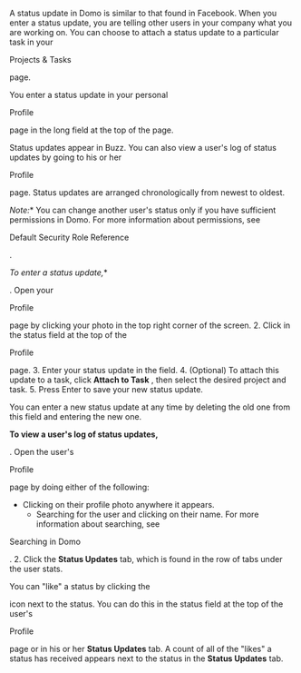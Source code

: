 

A status update in Domo is similar to that found in Facebook. When you enter a status update, you are telling other users in your company what you are working on. You can choose to attach a status update to a particular task in your

Projects & Tasks

page.


 You enter a status update in your personal

Profile

page in the long field at the top of the page.

Status updates appear in Buzz. You can also view a user's log of status updates by going to his or her

Profile

page. Status updates are arranged chronologically from newest to oldest.

*Note:**
 You can change another user's status only if you have sufficient permissions in Domo. For more information about permissions, see

Default Security Role Reference

.

*To enter a status update,**

. Open your

Profile

page by clicking your photo in the top right corner of the screen.
2. Click in the status field at the top of the

Profile

page.
3. Enter your status update in the field.
4. (Optional) To attach this update to a task, click
 **Attach to Task**
 , then select the desired project and task.
5. Press Enter to save your new status update.

You can enter a new status update at any time by deleting the old one from this field and entering the new one.


**To view a user's log of status updates,**

. Open the user's

Profile

page by doing either of the following:

* Clicking on their profile photo anywhere it appears.
	* Searching for the user and clicking on their name. For more information about searching, see

 Searching in Domo

 .
2. Click the
 **Status Updates**
 tab, which is found in the row of tabs under the user stats.

You can "like" a status by clicking the

icon next to the status. You can do this in the status field at the top of the user's

Profile

page or in his or her
 **Status Updates**
 tab. A count of all of the "likes" a status has received appears next to the status in the
 **Status Updates**
 tab.

